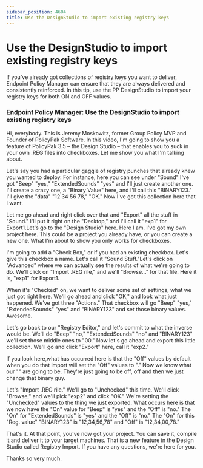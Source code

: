 ```yaml
---
sidebar_position: 4604
title: Use the DesignStudio to import existing registry keys
---
```


# Use the DesignStudio to import existing registry keys

If you've already got collections of registry keys you want to deliver, Endpoint Policy Manager can ensure that they are always delivered and consistently reinforced. In this tip, use the PP DesignStudio to import your registry keys for both ON and OFF values.

### Endpoint Policy Manager: Use the DesignStudio to import existing registry keys

Hi, everybody. This is Jeremy Moskowitz, former Group Policy MVP and Founder of PolicyPak Software. In this video, I'm going to show you a feature of PolicyPak 3.5 – the Design Studio – that enables you to suck in your own .REG files into checkboxes. Let me show you what I'm talking about.

Let's say you had a particular gaggle of registry punches that already knew you wanted to deploy. For instance, here you can see under "Sound" I've got "Beep" "yes," "ExtendedSounds" "yes" and I'll just create another one. I'll create a crazy one, a "Binary Value" here, and I'll call this "BINARY123." I'll give the "data" "12 34 56 78," "OK." Now I've got this collection here that I want.

Let me go ahead and right click over that and "Export" all the stuff in "Sound." I'll put it right on the "Desktop," and I'll call it "exp1" for Export1.Let's go to the "Design Studio" here. Here I am. I've got my own project here. This could be a project you already have, or you can create a new one. What I'm about to show you only works for checkboxes.

I'm going to add a "Check Box," or if you had an existing checkbox. Let's give this checkbox a name. Let's call it "Sound Stuff."Let's click on "Advanced" where we can actually see the results of what we're going to do. We'll click on "Import .REG rile," and we'll "Browse…" for that file. Here it is, "exp1" for Export1.

When it's "Checked" on, we want to deliver some set of settings, what we just got right here. We'll go ahead and click "OK," and look what just happened. We've got three "Actions." That checkbox will go "Beep" "yes," "ExtendedSounds" "yes" and "BINARY123" and set those binary values. Awesome.

Let's go back to our "Registry Editor," and let's commit to what the inverse would be. We'll do "Beep" "no," "ExtendedSounds" "no" and "BINARY123" we'll set those middle ones to "00." Now let's go ahead and export this little collection. We'll go and click "Export" here, call it "exp2."

If you look here,what has occurred here is that the "Off" values by default when you do that import will set the "Off" values to "." Now we know what our "" are going to be. They're just going to be off, off and then we just change that binary guy.

Let's "Import .REG rile." We'll go to "Unchecked" this time. We'll click "Browse," and we'll pick "exp2" and click "OK." We're setting the "Unchecked" values to the thing we just exported. What occurs here is that we now have the "On" value for "Beep" is "yes" and the "Off" is "no." The "On" for "ExtendedSounds" is "yes" and the "Off" is "no." The "On" for this "Reg. value" "BINARY123" is "12,34,56,78" and "Off" is "12,34,00,78."

That's it. At that point, you've now got your project. You can save it, compile it and deliver it to your target machines. That is a new feature in the Design Studio called Registry Import. If you have any questions, we're here for you.

Thanks so very much.